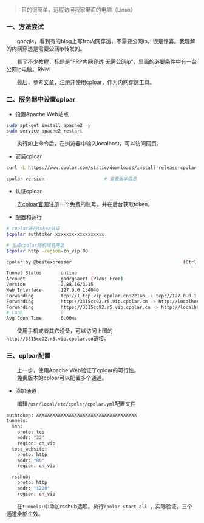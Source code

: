 > 目的很简单，远程访问我家里面的电脑（Linux）

### 一、方法尝试

&emsp;&emsp;google，看到有的blog上写frp内网穿透，不需要公网ip，很是惊喜。我理解的内网穿透是需要公网ip转发的。

&emsp;&emsp;看了不少教程，标题是“FRP内网穿透 无需公网ip”，里面的必要条件中有一台公网ip电脑。RNM

&emsp;&emsp;最后，参考[文章](https://zhuanlan.zhihu.com/p/385557237)，注册并使用cploar，作为内网穿透工具。

### 二、服务器中设置cploar

+ 设置Apache Web站点

```bash
sudo apt-get install apache2 -y
sudo service apache2 restart
```

&emsp;&emsp;执行如上命令后，在浏览器中输入localhost，可以访问网页。

+ 安装cploar

```bash
curl -L https://www.cpolar.com/static/downloads/install-release-cpolar.sh | sudo bash

cpolar version                      # 查看版本信息
```

+ 认证cploar

&emsp;&emsp;去[cploar官网](https://dashboard.cpolar.com/login)注册一个免费的账号。并在后台获取token。

+ 配置和运行
  
```bash
# cpolar进行token认证
$cpolar authtoken xxxxxxxxxxxxxxxxxx

# 生成cpolar随机域名网址
$cpolar http -region=cn_vip 80
```

```bash
cpolar by @bestexpresser                                         (Ctrl+C to quit)
                                                                                 
Tunnel Status       online                                                       
Account             gadrgsaert (Plan: Free)                                      
Version             2.88.16/3.15                                                 
Web Interface       127.0.0.1:4040                                               
Forwarding          tcp://1.tcp.vip.cpolar.cn:22146 -> tcp://127.0.0.1:22        
Forwarding          http://3315cc92.r5.vip.cpolar.cn -> http://localhost:80      
Forwarding          https://3315cc92.r5.vip.cpolar.cn -> http://localhost:80     
# Conn              0                                                            
Avg Conn Time       0.00ms
```

&emsp;&emsp;使用手机或者其它设备，可以访问上图的```http://3315cc92.r5.vip.cpolar.cn```链接。

### 三、cploar配置

&emsp;&emsp;上一步，使用Apache Web验证了cploar的可行性。  
&emsp;&emsp;免费版本的cploar可以配置多个通道。

+ 添加通道

&emsp;&emsp;编辑```/usr/local/etc/cpolar/cpolar.yml```配置文件

```bash
authtoken: XXXXXXXXXXXXXXXXXXXXXXXXXXXXXXXXXXXXX
tunnels:
  ssh:
    proto: tcp
    addr: "22"
    region: cn_vip
  test_website:
    proto: http
    addr: "80"
    region: cn_vip

  rsshub:
    proto: http
    addr: "1200"
    region: cn_vip
```

&emsp;&emsp;在```tunnels:```中添加rsshub选项。执行```cpolar start-all ```，实际验证，三个通道全部生效。



